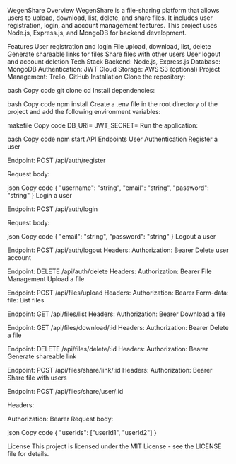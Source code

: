 WegenShare
Overview
WegenShare is a file-sharing platform that allows users to upload, download, list, delete, and share files. It includes user registration, login, and account management features. This project uses Node.js, Express.js, and MongoDB for backend development.

Features
User registration and login
File upload, download, list, delete
Generate shareable links for files
Share files with other users
User logout and account deletion
Tech Stack
Backend: Node.js, Express.js
Database: MongoDB
Authentication: JWT
Cloud Storage: AWS S3 (optional)
Project Management: Trello, GitHub
Installation
Clone the repository:

bash
Copy code
git clone <repository-url>
cd <repository-directory>
Install dependencies:

bash
Copy code
npm install
Create a .env file in the root directory of the project and add the following environment variables:

makefile
Copy code
DB_URI=<your-mongodb-uri>
JWT_SECRET=<your-jwt-secret>
Run the application:

bash
Copy code
npm start
API Endpoints
User Authentication
Register a user

Endpoint: POST /api/auth/register

Request body:

json
Copy code
{
  "username": "string",
  "email": "string",
  "password": "string"
}
Login a user

Endpoint: POST /api/auth/login

Request body:

json
Copy code
{
  "email": "string",
  "password": "string"
}
Logout a user

Endpoint: POST /api/auth/logout
Headers:
Authorization: Bearer <token>
Delete user account

Endpoint: DELETE /api/auth/delete
Headers:
Authorization: Bearer <token>
File Management
Upload a file

Endpoint: POST /api/files/upload
Headers:
Authorization: Bearer <token>
Form-data:
file: <file>
List files

Endpoint: GET /api/files/list
Headers:
Authorization: Bearer <token>
Download a file

Endpoint: GET /api/files/download/:id
Headers:
Authorization: Bearer <token>
Delete a file

Endpoint: DELETE /api/files/delete/:id
Headers:
Authorization: Bearer <token>
Generate shareable link

Endpoint: POST /api/files/share/link/:id
Headers:
Authorization: Bearer <token>
Share file with users

Endpoint: POST /api/files/share/user/:id

Headers:

Authorization: Bearer <token>
Request body:

json
Copy code
{
  "userIds": ["userId1", "userId2"]
}

License
This project is licensed under the MIT License - see the LICENSE file for details.
